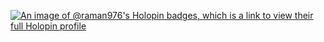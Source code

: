 [![An image of @raman976's Holopin badges, which is a link to view their full Holopin profile](https://holopin.me/raman976)](https://holopin.io/@raman976)
